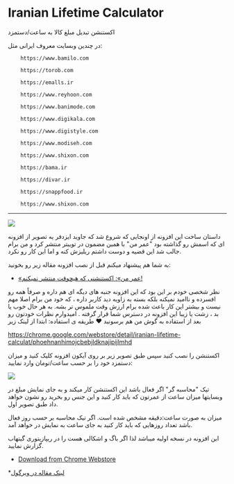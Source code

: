 # Iranian Lifetime Calculator



اکستنشن تبدیل مبلغ کالا به ساعت/دستمزد

در چندین وبسایت معروف ایرانی مثل:

        https://www.bamilo.com
		
        https://torob.com
		
        https://emalls.ir
		
        https://www.reyhoon.com
		
        https://www.banimode.com
		
        https://www.digikala.com
		
        https://www.digistyle.com
		
        https://www.modiseh.com
		
        https://www.shixon.com
		
        https://bama.ir
		
        https://divar.ir
		
        https://snappfood.ir
		
        https://www.shixon.com



-----

![](https://files.virgool.io/upload/users/3676/posts/wqw1r1eomani/qi02ij4s7jog.png)

داستان ساخت این افزونه از اونجایی که شروع شد که جاوید ایزدفر یه تصویر از افزونه ای که اسمش رو گذاشته بود  "عمر من" با همین مضمون در توییتر منتشر کرد و من برام جالب شد این قضیه و دوست داشتم ریلیزش کنه و اما این کار رو نکرد.

به شما هم پیشنهاد میکنم قبل از نصب افزونه مقاله زیر رو بخونید:

* [«عمر من»: اکستنشنی که هیچوقت منتشر نمیکنم!](https://virgool.io/@JavidIzadfar/%D8%B9%D9%85%D8%B1-%D9%85%D9%86-%D8%A7%DA%A9%D8%B3%D8%AA%D9%86%D8%B4%D9%86%DB%8C-%DA%A9%D9%87-%D9%87%DB%8C%DA%86%D9%88%D9%82%D8%AA-%D9%85%D9%86%D8%AA%D8%B4%D8%B1-%D9%86%D9%85%DB%8C%DA%A9%D9%86%D9%85-ro0ruevctaio)

نظر شخصی خودم بر این بود که این افزونه جنبه های دیگه ای هم داره و صرفاً همه رو افسرده و ناامید نمیکنه بلکه بسته به زاویه دید کاربر داره ، که خود من برام اصلا مهم نیست و بیشتر این کار باعث شده برام  ارزش وقت ملموس تر بشه.
به هر حال خوب یا بد ، زشت یا زیبا این افزونه در دسترس شما قرار گرفته . امیدوارم نظرات خودتون رو بعد از استفاده به گوش من هم برسونید ♥
طریقه ی استفاده:
ابتدا از لینک زیر

https://chrome.google.com/webstore/detail/iranian-lifetime-calculat/phoehnanhimojcbebjldknajipijlmhd

اکستنشن را نصب کنید سپس طبق تصویر زیر بر روی آیکون افزونه کلیک کنید و میزان دستمزد خود را بر حسب ساعت/تومان وارد نمایید:

![](https://files.virgool.io/upload/users/3676/posts/wqw1r1eomani/0ifkurcuijmb.png)

تیک "محاسبه گر" اگر فعال باشد این اکستنشن کار میکند و به جای نمایش مبلغ در  وبسایتها میزان ساعت از عمرتون که باید کار کنید و این جنس رو بخرید رو نشون خواهد داد طبق تصویر اول.

میزان به صورت ساعت:دقیقه مشخص شده است.
 اگر تیک محاسبه بر حسب روز فعال باشد تعداد روزهایی که باید کار کنید به جای ساعت به نمایش در خواهد آمد.


این افزونه در نسخه اولیه میباشد لذا اگر باگ و اشکالی هست را در ریپازیتوری گیتهاب گزارش نمایید.
* [Download from Chrome Webstore](https://chrome.google.com/webstore/detail/iranian-lifetime-calculat/phoehnanhimojcbebjldknajipijlmhd)

*[لینک مقاله در ویرگول](https://virgool.io/@mahmoudetc/%D8%A7%DA%A9%D8%B3%D8%AA%D9%86%D8%B4%D9%86-%DA%A9%D8%B1%D9%88%D9%85-%D8%AA%D8%A8%D8%AF%DB%8C%D9%84-%D9%82%DB%8C%D9%85%D8%AA-%D8%A8%D9%87-%D8%B3%D8%A7%D8%B9%D8%AA-%D8%AF%D8%B3%D8%AA%D9%85%D8%B2%D8%AF-m2saanql80wb)
